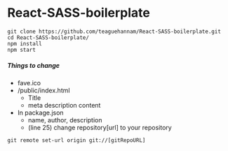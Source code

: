 # React-SASS-boilerplate
```console
git clone https://github.com/teaguehannam/React-SASS-boilerplate.git
cd React-SASS-boilerplate/
npm install
npm start
```
##### Things to change
- fave.ico
- /public/index.html
  - Title
  - meta description content
- In package.json
  - name, author, description
  - (line 25) change repository[url] to your repository 
```console
git remote set-url origin git://[gitRepoURL]
```

